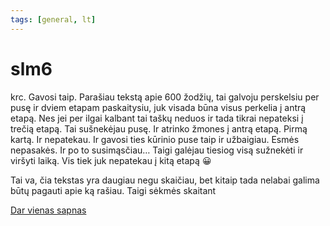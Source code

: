 ```yaml
---
tags: [general, lt]
---
```


# slm6

krc. Gavosi taip. Parašiau tekstą apie 600 žodžių, tai galvoju perskelsiu per pusę ir dviem etapam paskaitysiu, juk visada būna visus perkelia į antrą etapą. Nes jei per ilgai kalbant tai taškų neduos ir tada tikrai nepateksi į trečią etapą. Tai sušnekėjau pusę. Ir atrinko žmones į antrą etapą. <!-- truncate --> Pirmą kartą. Ir nepatekau. Ir gavosi ties kūrinio puse taip ir užbaigiau. Esmės nepasakės. Ir po to susimąsčiau… Taigi galėjau tiesiog visą sužnekėti ir viršyti laiką. Vis tiek juk nepatekau į kitą etapą 😀

Tai va, čia tekstas yra daugiau negu skaičiau, bet kitaip tada nelabai galima būtų pagauti apie ką rašiau. Taigi sėkmės skaitant

[Dar vienas sapnas](https://www.npw.lt/assets/readings/slam/11.pdf)
